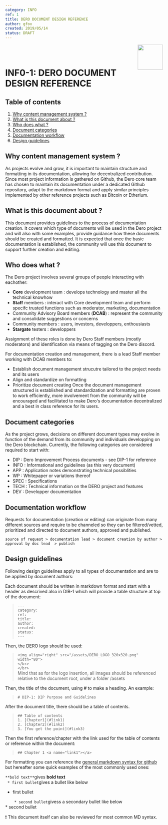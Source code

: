 ```yaml
---
category: INFO
ref: 1
title: DERO DOCUMENT DESIGN REFERENCE
author: gfox
created: 2019/05/14
status: DRAFT
---
```


<img align="right" src="/ASSETS/DERO_LOGO_320x320.png" width="80">
</br>
</br>

# INF0-1: DERO DOCUMENT DESIGN REFERENCE

## Table of contents
1. [Why content management system ?](#whyCMS)
2. [What is this document about ?](#about)
3. [Who does what ?](#whoDoesWhat)
4. [Document categories](#docCat)
5. [Documentation workflow](#docWorkflow)
6. [Design guidelines](#docDesign)

## Why content management system ?<a name="whyCMS"></a>
As projects evolve and grow, it is important to maintain structure and formatting in its documentation, allowing for decentralized contribution.
Since most project information is gathered on Github, the Dero core team has chosen to maintain its documentation under a dedicated Github repository,
adapt to the markdown format and apply similar principles implemented by other reference projects such as Bitcoin or Etherium.

## What is this document about ?<a name="about"></a>
This document provides guidelines to the process of documentation creation. It covers which type of documents will be used in the Dero project
and will also with some examples, provide guidance how these documents should be created and formatted. It is expected that once the basic documentation 
is established, the community will use this document to support further creation and editing.

## Who does what ? <a name="whoDoesWhat"></a>
The Dero project involves several groups of people interacting with eachother:
  * **Core** development team : develops technology and master all the technical knowhow
  * **Staff** members : interact with Core development team and perform specifc trusted functions such as moderator, marketing, documentation
  * Community Advisory Board members (**DCAB**) : represent the community and consolidate suggestions or concerns
  * Community members : users, investors, developpers, enthousiasts
  * **Stargate** testers : developpers

Assignment of these roles is done by Dero Staff members (mostly moderators) and identification via means of tagging on the Dero discord.

For documentation creation and management, there is a lead Staff member working with DCAB members to:
  * Establish document management strucutre tailored to the project needs and its users
  * Align and standardize on formatting
  * Prioritize document creating
Once the document management structured is established and standardization and formatting are proven to work efficiently, more involvement 
from the community will be encouraged and facilitated to make Dero's documentation decentralized and a best in class reference for its users.

## Document categories<a name="docCat"></a>
As the project grows, decisions on different document types may evolve in function of the demand from its community and individuals developping on the Dero blockchain. Currently, the following categories are considered required to start with:
  * DIP : Dero Improvement Process documents - see DIP-1 for reference
  * INFO : Informational and guidelines (as this very document)
  * APP : Application notes demonstrating technical possiblities
  * WP : Whitepaper or variations thereof
  * SPEC : Specifications
  * TECH : Technical information on the DERO project and features
  * DEV : Developper documentation
  
## Documentation workflow <a name="docWorkflow"></a>
Requests for documentation (creation or editing) can originate from many different sources and require to be channeled so they can be filtered/vetted, 
prioritized and directed to document authors, approved and published. 

`source of request > documentation lead > document creation by author > approval by doc lead  > publish`

## Design guidelines <a name="docDesign"></a>
Following design guidelines apply to all types of documentation and are to be applied by document authors:

Each document should be written in markdown format and start with a header as descrived also in DIB-1 which will provide a table structure 
at top of the document:
> `---` </br>
> `category:`</br>
> `ref:`</br>
> `title:`</br>
> `author:`</br>
> `created:`</br>
> `status:`</br>
> `---`</br>

Then, the DERO logo should be used:
> `<img align="right" src="/assets/DERO_LOGO_320x320.png" width="80">`</br>
> `</br>`</br>
> `</br>`</br>
Mind that as for the logo insertion, all images should be referenced relative to the document root, under a folder /assets

Then, the title of the document, using # to make a heading. An example:

> `# DIP-1: DIP Purpose and Guidelines`

After the document title, there should be a table of contents.

> `## Table of contents` </br>
> `1. [Chapter1](#link1)` </br>
> `2. [Chapter2](#link2)` </br>
> `3. [You get the point](#link3)` </br>

Then the first reference/chapter with the link used for the table of contents or reference within the document:
> `## Chapter 1 <a name="link1"></a>`

For formatting you can reference the [general markdown syntax for github](https://github.com/adam-p/markdown-here/wiki/Markdown-Cheatsheet) but hereafter some quick examples of the most commonly used ones:

`**bold text**`gives **bold text**</br>
` * first bullet`gives a bullet like below</br>
  * first bullet

`    * second bullet`givess a secondary bullet like below</br>
    * second bullet
    
:exclamation: This document itself can also be reviewed for most common MD syntax.










